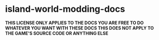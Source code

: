 # island-world-modding-docs
**THIS LICENSE ONLY APPLIES TO THE DOCS YOU ARE FREE TO DO WHATEVER YOU WANT WITH THESE DOCS THIS DOES NOT APPLY TO THE GAME'S SOURCE CODE OR ANYTHING ELSE**

